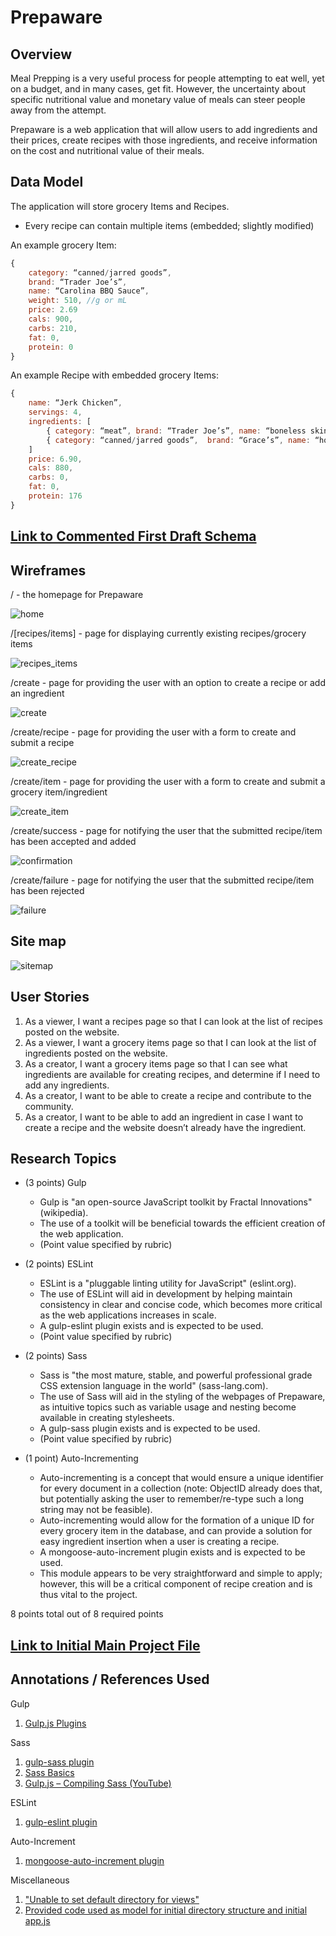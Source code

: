 # Prepaware

## Overview

Meal Prepping is a very useful process for people attempting to eat well, yet on a budget, and in many cases, get fit. However, the uncertainty about specific nutritional value and monetary value of meals can steer people away from the attempt.

Prepaware  is a web application that will allow users to add ingredients and their prices, create recipes with those ingredients, and receive information on the cost and nutritional value of their meals.

## Data Model

The application will store grocery Items and Recipes.

* Every recipe can contain multiple items (embedded; slightly modified)

An example grocery Item:

```javascript
{
	category: “canned/jarred goods”,
	brand: “Trader Joe’s”,
	name: “Carolina BBQ Sauce”,
	weight: 510, //g or mL
	price: 2.69
	cals: 900,
	carbs: 210,
	fat: 0,
	protein: 0
}

```

An example Recipe with embedded grocery Items:

```javascript
{
	name: “Jerk Chicken”,
	servings: 4,
	ingredients: [
		{ category: “meat”, brand: “Trader Joe’s”, name: “boneless skinless chicken breast”, weight: 908, price: 5.58, cals: 880, carbs: 0, fat: 0, protein: 176},
		{ category: “canned/jarred goods”,  brand: “Grace’s”, name: “hot jerk marinade”, weight: 60, price: 1.32, cals: 0, carbs: 0, fat: 0, protein: 0}
	]
	price: 6.90,
	cals: 880,
	carbs: 0,
	fat: 0,
	protein: 176
}

```

## [Link to Commented First Draft Schema](src/db.js) 

## Wireframes

/ - the homepage for Prepaware

![home](documentation/wireframes/home.png)

/[recipes/items] - page for displaying currently existing recipes/grocery items

![recipes_items](documentation/wireframes/view.png)

/create - page for providing the user with an option to create a recipe or add an ingredient

![create](documentation/wireframes/create.png)

/create/recipe - page for providing the user with a form to create and submit a recipe

![create_recipe](documentation/wireframes/create_recipe.png)

/create/item - page for providing the user with a form to create and submit a grocery item/ingredient

![create_item](documentation/wireframes/create_grocery_item.png)

/create/success - page for notifying the user that the submitted recipe/item has been accepted and added

![confirmation](documentation/wireframes/confirmation.png)

/create/failure - page for notifying the user that the submitted recipe/item has been rejected

![failure](documentation/wireframes/failure.png)

## Site map

![sitemap](documentation/sitemap.png)

## User Stories

1. As a viewer, I want a recipes page so that I can look at the list of recipes posted on the website.
2. As a viewer, I want a grocery items page so that I can look at the list of ingredients posted on the website.
3. As a creator, I want a grocery items page so that I can see what ingredients are available for creating recipes, and determine if I need to add any ingredients.
4. As a creator, I want to be able to create a recipe and contribute to the community.
5. As a creator, I want to be able to add an ingredient in case I want to create a recipe and the website doesn’t already have the ingredient.

## Research Topics

* (3 points) Gulp
	* Gulp is "an open-source JavaScript toolkit by Fractal Innovations" (wikipedia).
	* The use of a toolkit will be beneficial towards the efficient creation of the web application.
	* (Point value specified by rubric)

* (2 points) ESLint
	* ESLint is a "pluggable linting utility for JavaScript" (eslint.org).
	* The use of ESLint will aid in development by helping maintain consistency in clear and concise code, which becomes more critical as the web applications increases in scale.
	* A gulp-eslint plugin exists and is expected to be used.
	* (Point value specified by rubric)

* (2 points) Sass
	* Sass is "the most mature, stable, and powerful professional grade CSS extension language in the world" (sass-lang.com).
	* The use of Sass will aid in the styling of the webpages of Prepaware, as intuitive topics such as variable usage and nesting become available in creating stylesheets.
	* A gulp-sass plugin exists and is expected to be used.
	* (Point value specified by rubric)

* (1 point) Auto-Incrementing
	* Auto-incrementing is a concept that would ensure a unique identifier for every document in a collection (note: ObjectID already does that, but potentially asking the user to remember/re-type such a long string may not be feasible).
	* Auto-incrementing would allow for the formation of a unique ID for every grocery item in the database, and can provide a solution for easy ingredient insertion when a user is creating a recipe.
	* A mongoose-auto-increment plugin exists and is expected to be used.
	* This module appears to be very straightforward and simple to apply; however, this will be a critical component of recipe creation and is thus vital to the project.


8 points total out of 8 required points

## [Link to Initial Main Project File](src/app.js) 

## Annotations / References Used

Gulp

1. [Gulp.js Plugins](https://gulpjs.com/plugins/)

Sass

1. [gulp-sass plugin](https://www.npmjs.com/package/gulp-sass)
2. [Sass Basics](https://sass-lang.com/guide)
3. [Gulp.js – Compiling Sass (YouTube)](https://www.youtube.com/watch?v=NkomAUQxYr8)

ESLint

1. [gulp-eslint plugin](https://www.npmjs.com/package/gulp-eslint)

Auto-Increment

1. [mongoose-auto-increment plugin](https://www.npmjs.com/package/mongoose-auto-increment)

Miscellaneous

1. ["Unable to set default directory for views"](https://github.com/ericf/express-handlebars/issues/147)
2. [Provided code used as model for initial directory structure and initial app.js](https://github.com/nyu-csci-ua-0480-008-spring-2018/jjv222-homework06/tree/master/src)